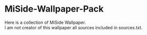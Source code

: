 # MiSide-Wallpaper-Pack
Here is a collection of MiSide Wallpaper. <br>
I am not creator of this wallpaper all sources included in sources.txt.
